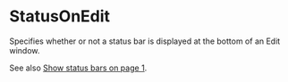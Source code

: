 # StatusOnEdit

Specifies whether or not a status bar is displayed at the bottom of an Edit window.

See also [Show status bars on page 1](../../The%20APL%20Environment/Configuration%20Dialog%20Trace_Edit%20Tab.htm#StatusOnEdit).
